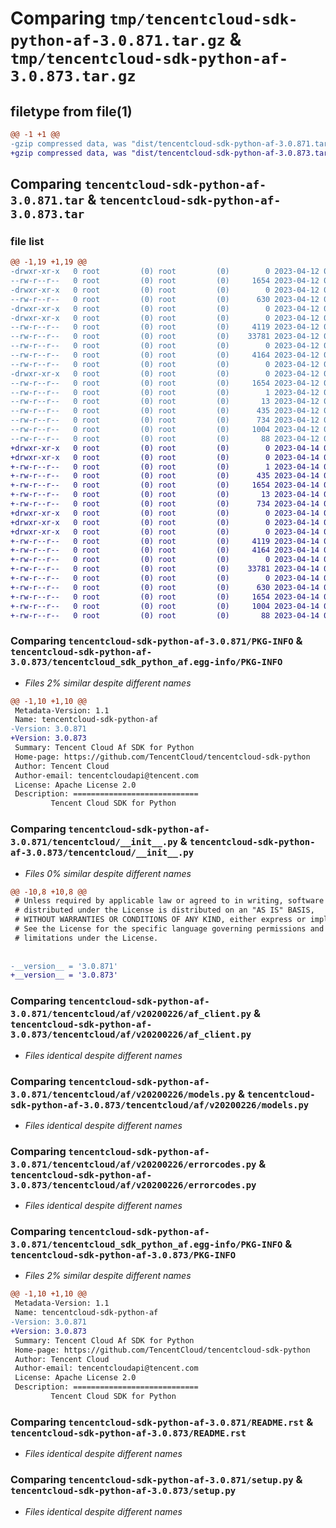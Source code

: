 # Comparing `tmp/tencentcloud-sdk-python-af-3.0.871.tar.gz` & `tmp/tencentcloud-sdk-python-af-3.0.873.tar.gz`

## filetype from file(1)

```diff
@@ -1 +1 @@
-gzip compressed data, was "dist/tencentcloud-sdk-python-af-3.0.871.tar", last modified: Wed Apr 12 00:14:07 2023, max compression
+gzip compressed data, was "dist/tencentcloud-sdk-python-af-3.0.873.tar", last modified: Fri Apr 14 00:13:25 2023, max compression
```

## Comparing `tencentcloud-sdk-python-af-3.0.871.tar` & `tencentcloud-sdk-python-af-3.0.873.tar`

### file list

```diff
@@ -1,19 +1,19 @@
-drwxr-xr-x   0 root         (0) root         (0)        0 2023-04-12 00:14:07.000000 tencentcloud-sdk-python-af-3.0.871/
--rw-r--r--   0 root         (0) root         (0)     1654 2023-04-12 00:14:07.000000 tencentcloud-sdk-python-af-3.0.871/PKG-INFO
-drwxr-xr-x   0 root         (0) root         (0)        0 2023-04-12 00:14:07.000000 tencentcloud-sdk-python-af-3.0.871/tencentcloud/
--rw-r--r--   0 root         (0) root         (0)      630 2023-04-12 00:14:07.000000 tencentcloud-sdk-python-af-3.0.871/tencentcloud/__init__.py
-drwxr-xr-x   0 root         (0) root         (0)        0 2023-04-12 00:14:07.000000 tencentcloud-sdk-python-af-3.0.871/tencentcloud/af/
-drwxr-xr-x   0 root         (0) root         (0)        0 2023-04-12 00:14:07.000000 tencentcloud-sdk-python-af-3.0.871/tencentcloud/af/v20200226/
--rw-r--r--   0 root         (0) root         (0)     4119 2023-04-12 00:14:07.000000 tencentcloud-sdk-python-af-3.0.871/tencentcloud/af/v20200226/af_client.py
--rw-r--r--   0 root         (0) root         (0)    33781 2023-04-12 00:14:07.000000 tencentcloud-sdk-python-af-3.0.871/tencentcloud/af/v20200226/models.py
--rw-r--r--   0 root         (0) root         (0)        0 2023-04-12 00:14:07.000000 tencentcloud-sdk-python-af-3.0.871/tencentcloud/af/v20200226/__init__.py
--rw-r--r--   0 root         (0) root         (0)     4164 2023-04-12 00:14:07.000000 tencentcloud-sdk-python-af-3.0.871/tencentcloud/af/v20200226/errorcodes.py
--rw-r--r--   0 root         (0) root         (0)        0 2023-04-12 00:14:07.000000 tencentcloud-sdk-python-af-3.0.871/tencentcloud/af/__init__.py
-drwxr-xr-x   0 root         (0) root         (0)        0 2023-04-12 00:14:07.000000 tencentcloud-sdk-python-af-3.0.871/tencentcloud_sdk_python_af.egg-info/
--rw-r--r--   0 root         (0) root         (0)     1654 2023-04-12 00:14:07.000000 tencentcloud-sdk-python-af-3.0.871/tencentcloud_sdk_python_af.egg-info/PKG-INFO
--rw-r--r--   0 root         (0) root         (0)        1 2023-04-12 00:14:07.000000 tencentcloud-sdk-python-af-3.0.871/tencentcloud_sdk_python_af.egg-info/dependency_links.txt
--rw-r--r--   0 root         (0) root         (0)       13 2023-04-12 00:14:07.000000 tencentcloud-sdk-python-af-3.0.871/tencentcloud_sdk_python_af.egg-info/top_level.txt
--rw-r--r--   0 root         (0) root         (0)      435 2023-04-12 00:14:07.000000 tencentcloud-sdk-python-af-3.0.871/tencentcloud_sdk_python_af.egg-info/SOURCES.txt
--rw-r--r--   0 root         (0) root         (0)      734 2023-04-12 00:14:07.000000 tencentcloud-sdk-python-af-3.0.871/README.rst
--rw-r--r--   0 root         (0) root         (0)     1004 2023-04-12 00:14:07.000000 tencentcloud-sdk-python-af-3.0.871/setup.py
--rw-r--r--   0 root         (0) root         (0)       88 2023-04-12 00:14:07.000000 tencentcloud-sdk-python-af-3.0.871/setup.cfg
+drwxr-xr-x   0 root         (0) root         (0)        0 2023-04-14 00:13:25.000000 tencentcloud-sdk-python-af-3.0.873/
+drwxr-xr-x   0 root         (0) root         (0)        0 2023-04-14 00:13:25.000000 tencentcloud-sdk-python-af-3.0.873/tencentcloud_sdk_python_af.egg-info/
+-rw-r--r--   0 root         (0) root         (0)        1 2023-04-14 00:13:25.000000 tencentcloud-sdk-python-af-3.0.873/tencentcloud_sdk_python_af.egg-info/dependency_links.txt
+-rw-r--r--   0 root         (0) root         (0)      435 2023-04-14 00:13:25.000000 tencentcloud-sdk-python-af-3.0.873/tencentcloud_sdk_python_af.egg-info/SOURCES.txt
+-rw-r--r--   0 root         (0) root         (0)     1654 2023-04-14 00:13:25.000000 tencentcloud-sdk-python-af-3.0.873/tencentcloud_sdk_python_af.egg-info/PKG-INFO
+-rw-r--r--   0 root         (0) root         (0)       13 2023-04-14 00:13:25.000000 tencentcloud-sdk-python-af-3.0.873/tencentcloud_sdk_python_af.egg-info/top_level.txt
+-rw-r--r--   0 root         (0) root         (0)      734 2023-04-14 00:13:25.000000 tencentcloud-sdk-python-af-3.0.873/README.rst
+drwxr-xr-x   0 root         (0) root         (0)        0 2023-04-14 00:13:25.000000 tencentcloud-sdk-python-af-3.0.873/tencentcloud/
+drwxr-xr-x   0 root         (0) root         (0)        0 2023-04-14 00:13:25.000000 tencentcloud-sdk-python-af-3.0.873/tencentcloud/af/
+drwxr-xr-x   0 root         (0) root         (0)        0 2023-04-14 00:13:25.000000 tencentcloud-sdk-python-af-3.0.873/tencentcloud/af/v20200226/
+-rw-r--r--   0 root         (0) root         (0)     4119 2023-04-14 00:13:25.000000 tencentcloud-sdk-python-af-3.0.873/tencentcloud/af/v20200226/af_client.py
+-rw-r--r--   0 root         (0) root         (0)     4164 2023-04-14 00:13:25.000000 tencentcloud-sdk-python-af-3.0.873/tencentcloud/af/v20200226/errorcodes.py
+-rw-r--r--   0 root         (0) root         (0)        0 2023-04-14 00:13:25.000000 tencentcloud-sdk-python-af-3.0.873/tencentcloud/af/v20200226/__init__.py
+-rw-r--r--   0 root         (0) root         (0)    33781 2023-04-14 00:13:25.000000 tencentcloud-sdk-python-af-3.0.873/tencentcloud/af/v20200226/models.py
+-rw-r--r--   0 root         (0) root         (0)        0 2023-04-14 00:13:25.000000 tencentcloud-sdk-python-af-3.0.873/tencentcloud/af/__init__.py
+-rw-r--r--   0 root         (0) root         (0)      630 2023-04-14 00:13:25.000000 tencentcloud-sdk-python-af-3.0.873/tencentcloud/__init__.py
+-rw-r--r--   0 root         (0) root         (0)     1654 2023-04-14 00:13:25.000000 tencentcloud-sdk-python-af-3.0.873/PKG-INFO
+-rw-r--r--   0 root         (0) root         (0)     1004 2023-04-14 00:13:25.000000 tencentcloud-sdk-python-af-3.0.873/setup.py
+-rw-r--r--   0 root         (0) root         (0)       88 2023-04-14 00:13:25.000000 tencentcloud-sdk-python-af-3.0.873/setup.cfg
```

### Comparing `tencentcloud-sdk-python-af-3.0.871/PKG-INFO` & `tencentcloud-sdk-python-af-3.0.873/tencentcloud_sdk_python_af.egg-info/PKG-INFO`

 * *Files 2% similar despite different names*

```diff
@@ -1,10 +1,10 @@
 Metadata-Version: 1.1
 Name: tencentcloud-sdk-python-af
-Version: 3.0.871
+Version: 3.0.873
 Summary: Tencent Cloud Af SDK for Python
 Home-page: https://github.com/TencentCloud/tencentcloud-sdk-python
 Author: Tencent Cloud
 Author-email: tencentcloudapi@tencent.com
 License: Apache License 2.0
 Description: ============================
         Tencent Cloud SDK for Python
```

### Comparing `tencentcloud-sdk-python-af-3.0.871/tencentcloud/__init__.py` & `tencentcloud-sdk-python-af-3.0.873/tencentcloud/__init__.py`

 * *Files 0% similar despite different names*

```diff
@@ -10,8 +10,8 @@
 # Unless required by applicable law or agreed to in writing, software
 # distributed under the License is distributed on an "AS IS" BASIS,
 # WITHOUT WARRANTIES OR CONDITIONS OF ANY KIND, either express or implied.
 # See the License for the specific language governing permissions and
 # limitations under the License.
 
 
-__version__ = '3.0.871'
+__version__ = '3.0.873'
```

### Comparing `tencentcloud-sdk-python-af-3.0.871/tencentcloud/af/v20200226/af_client.py` & `tencentcloud-sdk-python-af-3.0.873/tencentcloud/af/v20200226/af_client.py`

 * *Files identical despite different names*

### Comparing `tencentcloud-sdk-python-af-3.0.871/tencentcloud/af/v20200226/models.py` & `tencentcloud-sdk-python-af-3.0.873/tencentcloud/af/v20200226/models.py`

 * *Files identical despite different names*

### Comparing `tencentcloud-sdk-python-af-3.0.871/tencentcloud/af/v20200226/errorcodes.py` & `tencentcloud-sdk-python-af-3.0.873/tencentcloud/af/v20200226/errorcodes.py`

 * *Files identical despite different names*

### Comparing `tencentcloud-sdk-python-af-3.0.871/tencentcloud_sdk_python_af.egg-info/PKG-INFO` & `tencentcloud-sdk-python-af-3.0.873/PKG-INFO`

 * *Files 2% similar despite different names*

```diff
@@ -1,10 +1,10 @@
 Metadata-Version: 1.1
 Name: tencentcloud-sdk-python-af
-Version: 3.0.871
+Version: 3.0.873
 Summary: Tencent Cloud Af SDK for Python
 Home-page: https://github.com/TencentCloud/tencentcloud-sdk-python
 Author: Tencent Cloud
 Author-email: tencentcloudapi@tencent.com
 License: Apache License 2.0
 Description: ============================
         Tencent Cloud SDK for Python
```

### Comparing `tencentcloud-sdk-python-af-3.0.871/README.rst` & `tencentcloud-sdk-python-af-3.0.873/README.rst`

 * *Files identical despite different names*

### Comparing `tencentcloud-sdk-python-af-3.0.871/setup.py` & `tencentcloud-sdk-python-af-3.0.873/setup.py`

 * *Files identical despite different names*

